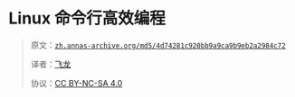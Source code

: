 # Linux 命令行高效编程

> 原文：[`zh.annas-archive.org/md5/4d74281c920bb9a9ca9b9eb2a2984c72`](https://zh.annas-archive.org/md5/4d74281c920bb9a9ca9b9eb2a2984c72)
> 
> 译者：[飞龙](https://github.com/wizardforcel)
> 
> 协议：[CC BY-NC-SA 4.0](http://creativecommons.org/licenses/by-nc-sa/4.0/)